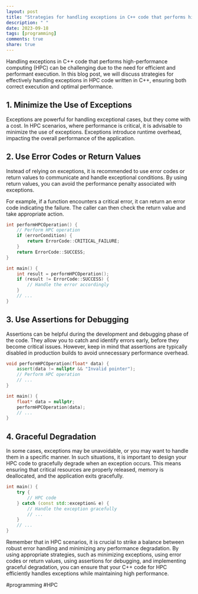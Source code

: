 ```yaml
---
layout: post
title: "Strategies for handling exceptions in C++ code that performs high-performance computing"
description: " "
date: 2023-09-18
tags: [programming]
comments: true
share: true
---
```


Handling exceptions in C++ code that performs high-performance computing (HPC) can be challenging due to the need for efficient and performant execution. In this blog post, we will discuss strategies for effectively handling exceptions in HPC code written in C++, ensuring both correct execution and optimal performance.

## 1. Minimize the Use of Exceptions

Exceptions are powerful for handling exceptional cases, but they come with a cost. In HPC scenarios, where performance is critical, it is advisable to minimize the use of exceptions. Exceptions introduce runtime overhead, impacting the overall performance of the application.

## 2. Use Error Codes or Return Values

Instead of relying on exceptions, it is recommended to use error codes or return values to communicate and handle exceptional conditions. By using return values, you can avoid the performance penalty associated with exceptions.

For example, if a function encounters a critical error, it can return an error code indicating the failure. The caller can then check the return value and take appropriate action.

```cpp
int performHPCOperation() {
    // Perform HPC operation
    if (errorCondition) {
        return ErrorCode::CRITICAL_FAILURE;
    }
    return ErrorCode::SUCCESS;
}

int main() {
    int result = performHPCOperation();
    if (result != ErrorCode::SUCCESS) {
        // Handle the error accordingly
    }
    // ...
}
```

## 3. Use Assertions for Debugging

Assertions can be helpful during the development and debugging phase of the code. They allow you to catch and identify errors early, before they become critical issues. However, keep in mind that assertions are typically disabled in production builds to avoid unnecessary performance overhead.

```cpp
void performHPCOperation(float* data) {
    assert(data != nullptr && "Invalid pointer");
    // Perform HPC operation
    // ...
}

int main() {
    float* data = nullptr;
    performHPCOperation(data);
    // ...
}
```

## 4. Graceful Degradation

In some cases, exceptions may be unavoidable, or you may want to handle them in a specific manner. In such situations, it is important to design your HPC code to gracefully degrade when an exception occurs. This means ensuring that critical resources are properly released, memory is deallocated, and the application exits gracefully.

```cpp
int main() {
    try {
        // HPC code
    } catch (const std::exception& e) {
        // Handle the exception gracefully
        // ...
    }
    // ...
}
```

Remember that in HPC scenarios, it is crucial to strike a balance between robust error handling and minimizing any performance degradation. By using appropriate strategies, such as minimizing exceptions, using error codes or return values, using assertions for debugging, and implementing graceful degradation, you can ensure that your C++ code for HPC efficiently handles exceptions while maintaining high performance.

#programming #HPC